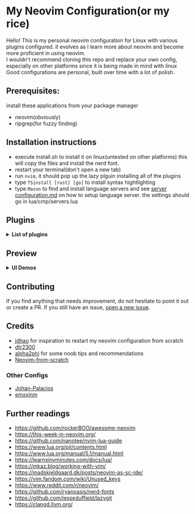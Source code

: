 # My Neovim Configuration(or my rice)

Hello! This is my personal neovim configuration for Linux with various plugins configured. it evolves as I learn more about neovim and become more proficient in using neovim. <br />
I wouldn't recommend cloning this repo and replace your own config, especially on other platforms since it is being made in mind with linux <br />
Good configurations are personal, built over time with a lot of polish.

## Prerequisites:
install these applications from your package manager
* neovim(obviously)
* ripgrep(for fuzzy finding)

## Installation instructions
* execute install.sh to install it on linux(untested on other platforms)
this will copy the files and install the nerd font.
* restart your terminal(don't open a new tab)
* run `nvim`, it should pop up the lazy plguin installing all of the plugins
* type `TSinstall [rust] [go]` to install syntax hightlighting
* type `Mason` to find and install language servers and see [server configuration.md](https://github.com/neovim/nvim-lspconfig/blob/master/doc/server_configurations.md) on how to setup language server. the settings should go in lua/cmp/servers.lua

## Plugins
<details><summary><b>List of plugins</b></summary>

| Plugin            | Usage          |
|-------------------|--------------- |
| [Lazy](https://github.com/folke/lazy.nvim)      | Plugin Management         |
| [hrsh7th](https://github.com/hrsh7th) + [lspconfig](https://github.com/neovim/nvim-lspconfig)     | AutoCompletion         |
| [Mason](https://github.com/williamboman/mason.nvim)     | Portable Server Manager |
| [Trouble](https://github.com/folke/trouble.nvim)    | Code overview |
| [LSP Saga](https://github.com/glepnir/lspsaga.nvim)     | Code docs, outline |
| [bufferline](https://github.com/akinsho/bufferline.nvim) | buffer management |
| [Telescope](https://github.com/nvim-telescope/telescope.nvim) | for fuzzy finding files and projects|
| [Code Runner](https://github.com/CRAG666/code_runner.nvim)| for running one file code quickly |
| [Alpha](https://github.com/goolord/alpha-nvim)| for dashboard |
| [impatient](https://github.com/lewis6991/impatient.nvim) | for improving starting time |
| [Cmake-tools](https://github.com/Civitasv/cmake-tools.nvim) | for CMake integration |
| [Gitsigns](https://github.com/lewis6991/gitsigns.nvim) | for git integration|
| [nvim-notify](https://github.com/rcarriga/nvim-notify) | GUI notifications |
| [startuptime](https://github.com/dstein64/vim-startuptime) | checking startuptime|
| [Neo-tree](https://github.com/nvim-neo-tree/neo-tree.nvim) | File explorer | 

aand many more!(you can just look at init.lua to see all the plugins)
</details>


## Preview
<details><summary><b>UI Demos</b></summary>

For more UI demos, check [here](https://github.com/Rellotscrewdriver/nvim/issues/1).

### Start screen with alpha-nvim

<p align="center">
<img src="https://user-images.githubusercontent.com/50903223/231488139-3ae65662-a0b5-4ae9-aab8-021dc8dcc451.png" width="800">
</p>

### Code autocompletion with nvim-cmp

<p align="center">
<img src="https://user-images.githubusercontent.com/50903223/231488112-dba3fdfb-07a3-49c6-9226-ad666c88f0db.png" width="800">
</p>

### Error Diagnostics with LSP Saga 

<p align="center">
<img src="https://user-images.githubusercontent.com/50903223/231488158-fb3ad25f-71aa-49ae-a895-5c99f582a8ac.png" width="800">
</p>

### Debugging UI by nvim-dap-ui 

<p align="center">
<img src="https://user-images.githubusercontent.com/50903223/231488098-6e6a5943-96af-450d-9b0c-404fbc6fa173.png" width="800">
</p>

### Code reference by LSP Saga

<p align="center">
<img src="https://user-images.githubusercontent.com/50903223/231488174-63a394c2-099b-4b1e-9adb-d0a39f511a00.png" width="800">
</p>

</details>

## Contributing

If you find anything that needs improvement, do not hesitate to point it out or create a PR.
If you still have an issue, [open a new issue](https://github.com/rellotscrewdriver/nvim/issues).

## Credits

* [jdhao](https://github.com/jdhao/nvim-config) for inspiration to restart my neovim configuration from scratch
* [dtr2300](https://github.com/dtr2300/nvim) 
* [alpha2phi](https://github.com/alpha2phi/neovim-for-beginner) for some noob tips and recommendations
* [Neovim-from-scratch](https://github.com/LunarVim/Neovim-from-scratch)

### Other Configs

* [Johan-Palacios](https://github.com/Johan-Palacios/nvim)
* [emxxjnm](https://github.com/emxxjnm/nvim)

## Further readings
- https://github.com/rockerBOO/awesome-neovim
- https://this-week-in-neovim.org/
- https://github.com/nanotee/nvim-lua-guide
- https://www.lua.org/pil/contents.html
- https://www.lua.org/manual/5.1/manual.html
- https://learnxinyminutes.com/docs/lua/
- https://mkaz.blog/working-with-vim/
- https://madskjeldgaard.dk/posts/neovim-as-sc-ide/
- https://vim.fandom.com/wiki/Unused_keys
- https://www.reddit.com/r/neovim/
- https://github.com/ryanoasis/nerd-fonts
- https://github.com/jesseduffield/lazygit
- https://clangd.llvm.org/
